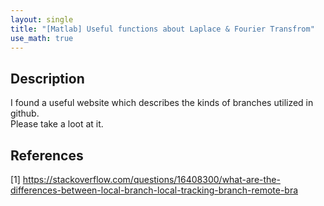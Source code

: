 ```yaml
---
layout: single
title: "[Matlab] Useful functions about Laplace & Fourier Transfrom"
use_math: true
---
```


## Description
I found a useful website which describes the kinds of branches utilized in github. <br>
Please take a loot at it.
 
## References
[1] <https://stackoverflow.com/questions/16408300/what-are-the-differences-between-local-branch-local-tracking-branch-remote-bra> <br>
